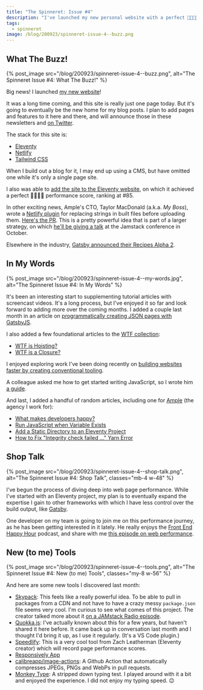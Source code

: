 ```yaml
---
title: "The Spinneret: Issue #4"
description: "I've launched my new personal website with a perfect 💯💯💯💯 performance score!! Take a look inside to see what else happened in my web development sphere throughout August 2020."
tags:
  - spinneret
image: /blog/200923/spinneret-issue-4--buzz.png
---
```


## What The Buzz!

{% post_image
    src="/blog/200923/spinneret-issue-4--buzz.png",
    alt="The Spinneret Issue #4: What The Buzz!" %}

Big news! I launched [my new website](https://www.seancdavis.com/)!

It was a long time coming, and this site is really just one page today. But it's going to eventually be the new home for my blog posts. I plan to add pages and features to it here and there, and will announce those in these newsletters and [on Twitter](https://twitter.com/seancdavis29).

The stack for this site is:

- [Eleventy](https://www.11ty.dev/)
- [Netlify](https://www.netlify.com/)
- [Tailwind CSS](https://tailwindcss.com/)

When I build out a blog for it, I may end up using a CMS, but have omitted one while it's only a single page site.

I also was able to [add the site to the Eleventy website](https://github.com/11ty/11ty-website/pull/719#issuecomment-678812189), on which it achieved a perfect 💯💯💯💯 performance score, ranking at #85.

In other exciting news, Ample's CTO, Taylor MacDonald (a.k.a. _My Boss_), wrote a [Netlify plugin](https://github.com/netlify/plugins) for replacing strings in built files before uploading them. [Here's the PR](https://github.com/netlify/plugins/pull/130). This is a pretty powerful idea that is part of a larger strategy, on which [he'll be giving a talk](https://jamstackconfvirtual2020.sched.com/event/eMju/migrating-to-netlify-one-page-at-a-time) at the Jamstack conference in October.

Elsewhere in the industry, [Gatsby announced their Recipes Alpha 2](https://www.gatsbyjs.org/blog/2020-08-04-Announcing-Gatsby-Recipes-Alpha-2/).

## In My Words

{% post_image
    src="/blog/200923/spinneret-issue-4--my-words.jpg",
    alt="The Spinneret Issue #4: In My Words" %}

It's been an interesting start to supplementing tutorial articles with screencast videos. It's a long process, but I've enjoyed it so far and look forward to adding more over the coming months. I added a couple last month in an article on [programmatically creating JSON pages with GatsbyJS](https://cobwwweb.com/programmatically-create-json-pages-gatsby).

I also added a few foundational articles to the [WTF collection](https://cobwwweb.com/tags/wtf):

- [WTF is Hoisting?](https://cobwwweb.com/wtf-is-hoisting)
- [WTF is a Closure?](https://cobwwweb.com/wtf-is-a-closure)

I enjoyed exploring work I've been doing recently on [building websites faster by creating conventional tooling](https://cobwwweb.com/build-jamstack-sites-faster-with-conventional-tooling).

A colleague asked me how to get started writing JavaScript, so I wrote him [a guide](https://cobwwweb.com/right-way-to-learn-javascript-2020).

And last, I added a handful of random articles, including one for [Ample](https://www.ample.co/) (the agency I work for):

- [What makes developers happy?](https://www.ample.co/blog/3-things-that-make-developers-happy)
- [Run JavaScript when Variable Exists](https://cobwwweb.com/run-javascript-when-variable-exists)
- [Add a Static Directory to an Eleventy Project](https://cobwwweb.com/add-static-directory-to-eleventy)
- [How to Fix "Integrity check failed ..." Yarn Error](https://cobwwweb.com/fix-yarn-integrity-check-failed)

## Shop Talk

{% post_image
    src="/blog/200923/spinneret-issue-4--shop-talk.png",
    alt="The Spinneret Issue #4: Shop Talk",
    classes="mb-4 w-48" %}

I've begun the process of diving deep into web page performance. While I've started with an Eleventy project, my plan is to eventually expand the expertise I gain to other frameworks with which I have less control over the build output, like [Gatsby](https://www.gatsbyjs.org).

One developer on my team is going to join me on this performance journey, as he has been getting interested in it lately. He really enjoys the [Front End Happy Hour](https://frontendhappyhour.com/) podcast, and share with me [this episode on web performance](https://frontendhappyhour.com/episodes/quick-pour-web-performance/).

## New (to me) Tools

{% post_image
    src="/blog/200923/spinneret-issue-4--tools.png",
    alt="The Spinneret Issue #4: New (to me) Tools",
    classes="my-8 w-56" %}

And here are some new tools I discovered last month:

- [Skypack](https://www.skypack.dev/): This feels like a really powerful idea. To be able to pull in packages from a CDN and not have to have a crazy messy `package.json` file seems very cool. I'm curious to see what comes of this project. The creator talked more about it [on a JAMstack Radio episode](https://overcast.fm/+HI368EK4s).
- [Quokka.js](https://marketplace.visualstudio.com/items?itemName=WallabyJs.quokka-vscode): I've actually known about this for a few years, but haven't shared it here before. It came back up in conversation last month and I thought I'd bring it up, as I use it regularly. (It's a VS Code plugin.)
- [Speedlify](https://github.com/zachleat/speedlify): This is a very cool tool from Zach Leatherman (Eleventy creator) which will record page performance scores.
- [Responsively App](https://responsively.app/)
- [calibreapp/image-actions](https://github.com/calibreapp/image-actions): A Github Action that automatically compresses JPEGs, PNGs and WebPs in pull requests.
- [Monkey Type](https://monkey-type.com/): A stripped down typing test. I played around with it a bit and enjoyed the experience. I did not enjoy my typing speed. 😉
